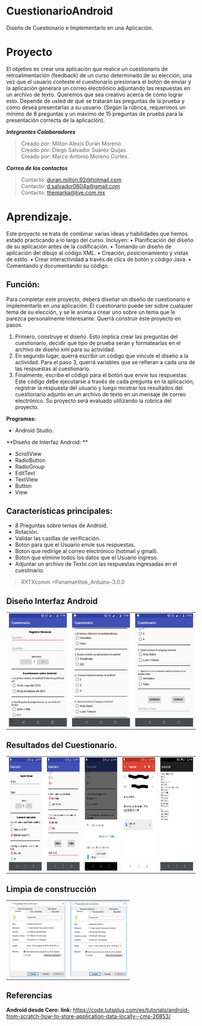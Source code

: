 # CuestionarioAndroid
Diseño de Cuestionario e Implementarlo en una Aplicación.

# Proyecto
El objetivo es crear una aplicación que realice un cuestionario de retroalimentación (feedback) de un
curso determinado de su elección, una vez que el usuario conteste el cuestionario presionara el botón de
enviar y la aplicación generara un correo electrónico adjuntando las respuestas en un archivo de texto.
Queremos que sea creativo acerca de cómo lograr esto. Depende de usted de qué se tratarán las
preguntas de la prueba y cómo desea presentarlas a su usuario. (Según la rúbrica, requerimos un
mínimo de 8 preguntas y un máximo de 15 preguntas de prueba para la presentación correcta de la
aplicación).


***Integrantes Colaboradores***
>Creado por: Milton Alexis Durán Moreno.<br />
>Creado por: Diego Salvador Suárez Quijas.<br />
>Creado por: Marco Antonio Moreno Cortes .<br />

***Correo de los contactos***
>Contacto: duran.milton.92@hotmail.com<br />
>Contacto: d.salvador0604a@gmail.com <br />
>Contacto: themarka@live.com.mx <br />

# Aprendizaje.
Este proyecto se trata de combinar varias ideas y habilidades que hemos estado practicando a lo largo
del curso. Incluyen:
• Planificación del diseño de su aplicación antes de la codificación.
• Tomando un diseño de aplicación del dibujo al código XML.
• Creación, posicionamiento y vistas de estilo.
• Crear interactividad a través de clics de botón y código Java.
• Comentando y documentando su código.

## Función:
Para completar este proyecto, deberá diseñar un diseño de cuestionario e implementarlo en una
aplicación. El cuestionario puede ser sobre cualquier tema de su elección, y se le anima a crear uno
sobre un tema que le parezca personalmente interesante.
Querrá construir este proyecto en pasos.
1. Primero, construye el diseño. Esto implica crear las preguntas del cuestionario, decidir qué tipo de
prueba serán y formatearlas en el archivo de diseño xml para su actividad.
2. En segundo lugar, querrá escribir un código que vincule el diseño a la actividad. Para el paso 3,
querrá variables que se refieran a cada una de las respuestas al cuestionario.
3. Finalmente, escribe el código para el botón que envie tus respuestas. Este código debe ejecutarse
a través de cada pregunta en la aplicación, registrar la respuesta del usuario y luego mostrar los
resultados del cuestionario adjunto en un archivo de texto en un mensaje de correo electrónico.
Su proyecto será evaluado utilizando la rúbrica del proyecto.

**Programas:**
- Android Studio.

**Diseño de Interfaz Android: **
- ScrollView
- RadioButton
- RadioGroup
- EditText
- TextView
- Button
- View

## Características principales: 
 - 8 Preguntas sobre temas de Android.
 - Rotación.
 - Validar las casillas de verificación.
 - Boton para que el Usuario envíe sus respuestas.
 - Boton que redirige al correo electrónico (hotmail y gmail).
 - Boton que elimine todos los datos que el Usuario ingreso.
 - Adjuntar un archivo de Texto con las respuestas ingresadas en el cuestinario.
 
 >RXTXcomm
    >PanamaHitek_Arduino-3.0.0

## Diseño Interfaz Android
<table >
<tr>
<td><img src=https://github.com/MiltonDM/CuestionarioAndroid/blob/master/imagen_Interface/registro_1.png width="200" height="300"></td>
<td><img src=https://github.com/MiltonDM/CuestionarioAndroid/blob/master/imagen_Interface/registro_2.png width="200" height="300"></td>
 <td><img src=https://github.com/MiltonDM/CuestionarioAndroid/blob/master/imagen_Interface/registro_3.png width="200" height="300"></td>
</tr>
</table>

## Resultados del Cuestionario.
<table>
<tr>
<td><img src=https://github.com/MiltonDM/CuestionarioAndroid/blob/master/imagen_Interface/resultado_1.png width="200" height="300"></td>
<td><img src=https://github.com/MiltonDM/CuestionarioAndroid/blob/master/imagen_Interface/resultado_2.png width="200" height="300"></td>
<td><img src=https://github.com/MiltonDM/CuestionarioAndroid/blob/master/imagen_Interface/resultado_3.png width="200" height="300"></td>
<td><img src=https://github.com/MiltonDM/CuestionarioAndroid/blob/master/imagen_Interface/resultado_4.png.jpg width="200" height="300"></td>
<td><img src=https://github.com/MiltonDM/CuestionarioAndroid/blob/master/imagen_Interface/resultado_5.png width="200" height="300"></td>
</tr>
</table>

## Limpia de construcción
<table>
<tr>
<td><img src=https://github.com/MiltonDM/CuestionarioAndroid/blob/master/imagen_limpiar/CLear_Antes.png width="150" height="200"></td>
<td><img src=https://github.com/MiltonDM/CuestionarioAndroid/blob/master/imagen_limpiar/Clear_Despues.png width="150" height="200"></td>
</tr>
</table>

## Referencias
**Android desde Cero:**
**link:** https://code.tutsplus.com/es/tutorials/android-from-scratch-how-to-store-application-data-locally--cms-26853/<br />


